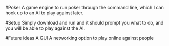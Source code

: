 #Poker
A game engine to run poker through the command line, which I can hook up to an AI to play against later.

#Setup
Simply download and run and it should prompt you what to do, and you will be able to play against the AI.

#Future ideas
A GUI
A networking option to play online against people